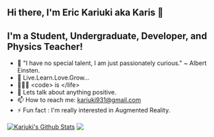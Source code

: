 ## Hi there, I'm Eric Kariuki aka Karis 👋

## I'm a Student, Undergraduate, Developer, and Physics Teacher!

- 🔭 "I have no special talent, I am just passionately curious." ~ Albert Einsten.
- 🌱 Live.Learn.Love.Grow...
- 👨🏽‍💻 \<code\> is \</life\>
- 💬 Lets talk about anything positive.
- 📫 How to reach me: kariuki931@gmail.com
- ⚡ Fun fact : I'm really interested in Augmented Reality.
<a href="https://github.com/Carrieukie">
<img align="center" alt="Kariuki's Github Stats" src="https://github-readme-stats.codestackr.vercel.app/api?username=Carrieukie&show_icons=true&hide_border=true&count_private=true&include_all_commits=true&theme=radical" /></a>
<a href="https://github.com/Carrieuke">
  <img align="center" src="https://github-readme-stats.anuraghazra1.vercel.app/api/top-langs/?username=Carrieukie&layout=compact&theme=radical" />
</a>
